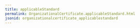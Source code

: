 ```yaml
---
title: applicableStandard
permalink: OrganizationalCertificate.applicableStandard.html
jsonid: organizationalcertificate_applicablestandard
---
```

